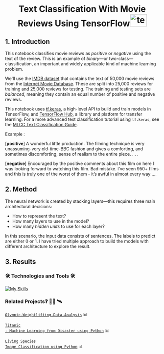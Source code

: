 <h1 align="center"> </a> Text Classification With Movie Reviews Using TensorFlow<img src="https://upload.wikimedia.org/wikipedia/commons/thumb/2/2d/Tensorflow_logo.svg/173px-Tensorflow_logo.svg.png?20170429160244" alt="tensorflow" width="55" height="40"/> </a> </h1>

## 1. Introduction
This notebook classifies movie reviews as *positive* or *negative* using the text of the review. This is an example of *binary*—or two-class—classification, an important and widely applicable kind of machine learning problem. 

We'll use the [IMDB dataset](https://www.tensorflow.org/api_docs/python/tf/keras/datasets/imdb) that contains the text of 50,000 movie reviews from the [Internet Movie Database](https://www.imdb.com/). These are split into 25,000 reviews for training and 25,000 reviews for testing. The training and testing sets are *balanced*, meaning they contain an equal number of positive and negative reviews. 

This notebook uses [tf.keras](https://www.tensorflow.org/api_docs/python/tf/keras), a high-level API to build and train models in TensorFlow, and [TensorFlow Hub](https://www.tensorflow.org/hub), a library and platform for transfer learning. For a more advanced text classification tutorial using `tf.keras`, see the [MLCC Text Classification Guide](https://developers.google.com/machine-learning/guides/text-classification/).

Example :

[**positive**] A wonderful little production. The filming technique is very unassuming-very old-time-BBC fashion and gives a comforting, and sometimes discomforting, sense of realism to the entire piece. . . .

[**negative**] Encouraged by the positive comments about this film on here I was looking forward to watching this film. Bad mistake. I’ve seen 950+ films and this is truly one of the worst of them - it’s awful in almost every way ....


## 2. Method
The neural network is created by stacking layers—this requires three main architectural decisions:

* How to represent the text?
* How many layers to use in the model?
* How many *hidden units* to use for each layer?

In this scenario, the input data consists of sentences. The labels to predict are either 0 or 1. I have tried multiple approach to build the models with different architecture to explore the result.

## 3. Results 


### 🛠 Technologies and Tools 🛠

[![My Skills](https://skillicons.dev/icons?i=py,tensorflow,numpy)](https://skillicons.dev)
<br>

### Related Projects:question: 👨‍💻 🛰️
<code>[Olympic-Weightlifting-Data-Analysis](https://github.com/vinhphuphan/Olympic-Weightlifting-Data-Analysis)</code> 📊

<code>[Titanic - Machine Learning from Disaster using Python](https://github.com/vinhphuphan/Titanic-Machine-Learning-from-Disaster)</code> 📊

<code>[Living Species Image Classification using Python](https://github.com/vinhphuphan/ImageClassification)</code> 📊

